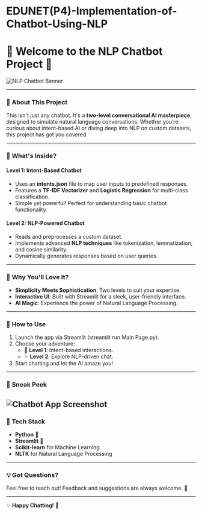 # EDUNET(P4)-Implementation-of-Chatbot-Using-NLP
# 🤖 Welcome to the **NLP Chatbot** Project 🎉  

![NLP Chatbot Banner](https://github.com/aditya2027krml/EDUNET_P4_Implementation-of-Chatbot-Using-NLP/blob/main/Welcome%20to%20my%20CHATBOT%20(1).png)

---

### 🌟 **About This Project**  

This isn't just any chatbot. It's a **two-level conversational AI masterpiece**, designed to simulate natural language conversations. Whether you’re curious about intent-based AI or diving deep into NLP on custom datasets, this project has got you covered.  

---

### 🚀 **What's Inside?**  

#### **Level 1**: Intent-Based Chatbot  
- Uses an **intents.json** file to map user inputs to predefined responses.  
- Features a **TF-IDF Vectorizer** and **Logistic Regression** for multi-class classification.  
- Simple yet powerful! Perfect for understanding basic chatbot functionality.  

#### **Level 2**: NLP-Powered Chatbot  
- Reads and preprocesses a custom dataset.  
- Implements advanced **NLP techniques** like tokenization, lemmatization, and cosine similarity.  
- Dynamically generates responses based on user queries.  

---

### 🌈 **Why You'll Love It?**  
- **Simplicity Meets Sophistication**: Two levels to suit your expertise.  
- **Interactive UI**: Built with Streamlit for a sleek, user-friendly interface.  
- **AI Magic**: Experience the power of Natural Language Processing.  

---

### 🎯 **How to Use**  
1. Launch the app via Streamlit (streamlit run Main Page.py).
2. Choose your adventure:  
   - 🌟 **Level 1**: Intent-based interactions.  
   - ✨ **Level 2**: Explore NLP-driven chat.  
3. Start chatting and let the AI amaze you!  

---

### 📸 **Sneak Peek**  

![Chatbot App Screenshot](https://github.com/aditya2027krml/EDUNET_P4_Implementation-of-Chatbot-Using-NLP/blob/main/Chatbot%20Pictures/Level%202.png)
---

### 📂 **Tech Stack**  
- **Python** 🐍  
- **Streamlit** 📜  
- **Scikit-learn** for Machine Learning  
- **NLTK** for Natural Language Processing  

---

### 💡 **Got Questions?**  
Feel free to reach out! Feedback and suggestions are always welcome. 💬  

---

✨ **Happy Chatting!** 🎉

